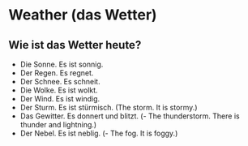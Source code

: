 # Weather (das Wetter)

## Wie ist das Wetter heute?
- Die Sonne. Es ist sonnig.
- Der Regen. Es regnet.
- Der Schnee. Es schneit.
- Die Wolke. Es ist wolkt.
- Der Wind. Es ist windig.
- Der Sturm. Es ist stürmisch. (The storm. It is stormy.)
- Das Gewitter. Es donnert und blitzt. (- The thunderstorm. There is thunder and lightning.)
- Der Nebel. Es ist neblig. (- The fog. It is foggy.)

